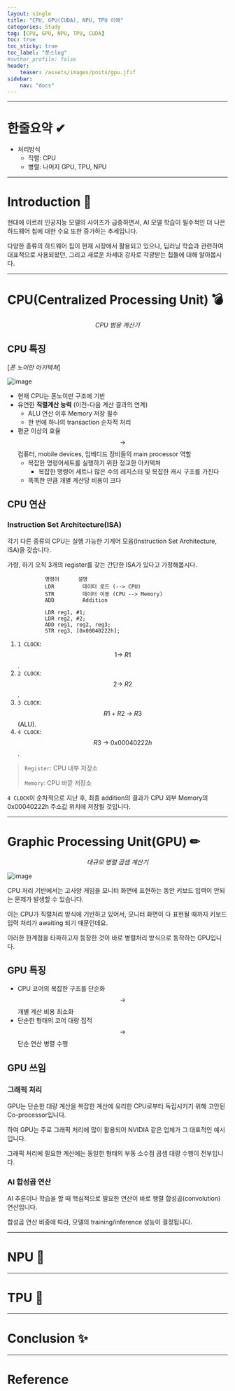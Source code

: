 ```yaml
---
layout: single
title: "CPU, GPU(CUDA), NPU, TPU 이해"
categories: Study
tag: [CPU, GPU, NPU, TPU, CUDA]
toc: true
toc_sticky: true
toc_label: "쭌스log"
#author_profile: false
header:
    teaser: /assets/images/posts/gpu.jfif
sidebar:
    nav: "docs"
---
```


****
# 한줄요약 ✔
- 처리방식
    - 직렬: CPU
    - 병렬: 나머지 GPU, TPU, NPU

****
# Introduction 🙌
현대에 이르러 인공지능 모델의 사이즈가 급증하면서, AI 모델 학습이 필수적인 더 나은 하드웨어 칩에 대한 수요 또한 증가하는 추세입니다.

다양한 종류의 하드웨어 칩이 현재 시장에서 활용되고 있으나, 딥러닝 학습과 관련하여 대표적으로 사용되왔던, 그리고 새로운 차세대 강자로 각광받는 칩들에 대해 알아봅시다.

****
# CPU(Centralized Processing Unit) 💣
$$CPU\ 범용\ 계산기$$

## CPU 특징
[*폰 노이만 아키텍쳐*]

![image](https://user-images.githubusercontent.com/39285147/217796521-ee649b42-a210-4fdb-ada2-4981ca9ed28a.png)

- 현재 CPU는 폰노이만 구조에 기반
- 유연한 **직렬계산 능력** (이전-다음 계산 결과의 연계)
    - ALU 연산 이후 Memory 저장 필수
    - 한 번에 하나의 transaction 순차적 처리
- 평균 이상의 효율 $$\rightarrow$$ 컴퓨터, mobile devices, 임베디드 장비들의 main processor 역할
    - 복잡한 명령어세트를 실행하기 위한 정교한 아키텍쳐
        - 복잡한 명령어 세트나 많은 수의 레지스터 및 복잡한 캐시 구조를 가진다
    - 똑똑한 만큼 개별 계산당 비용이 크다

## CPU 연산
### Instruction Set Architecture(ISA)
각기 다른 종류의 CPU는 실행 가능한 기계어 모음(Instruction Set Architecture, ISA)을 갖습니다.

가령, 하기 오직 3개의 register를 갖는 간단한 ISA가 있다고 가정해봅시다.

                명령어      설명
                LDR	        데이터 로드 (--> CPU)
                STR	        데이터 이동 (CPU --> Memory) 
                ADD	        Addition

                LDR reg1, #1;
                LDR reg2, #2;
                ADD reg1, reg2, reg3;
                STR reg3, [0x00040222h];

1. `1 CLOCK`: $$1 \rightarrow\ R1$$.
2. `2 CLOCK`: $$2 \rightarrow\ R2$$.
3. `3 CLOCK`: $$R1+R2\ \rightarrow\ R3$$ (ALU).
4. `4 CLOCK`: $$R3\ \rightarrow\ 0x00040222h$$.

> `Register`: CPU 내부 저장소
>
> `Memory`: CPU 바깥 저장소

`4 CLOCK`이 순차적으로 지난 후, 최종 addition의 결과가 CPU 외부 Memory의 0x00040222h 주소값 위치에 저장될 것입니다.

****
# Graphic Processing Unit(GPU) ✏
$$대규모\ 병렬\ 곱셈\ 계산기$$

![image](https://user-images.githubusercontent.com/39285147/217838136-115071f3-7445-4c14-93f5-3bdd6aa85c7d.png)

CPU 처리 기반에서는 고사양 게임을 모니터 화면에 표현하는 동안 키보드 입력이 안되는 문제가 발생할 수 있습니다.

이는 CPU가 직렬처리 방식에 기반하고 있어서, 모니터 화면이 다 표현될 때까지 키보드 입력 처리가 awaiting 되기 때문인데요.

이러한 한계점을 타파하고자 등장한 것이 바로 병렬처리 방식으로 동작하는 GPU입니다.

## GPU 특징
- CPU 코어의 복잡한 구조를 단순화 $$\rightarrow$$ 개별 계산 비용 최소화
- 단순한 형태의 코어 대량 집적 $$\rightarrow$$ 단순 연산 병렬 수행

## GPU 쓰임
### 그래픽 처리
GPU는 단순한 대량 계산을 복잡한 계산에 유리한 CPU로부터 독립시키기 위해 고안된 Co-processor입니다.

하여 GPU는 주로 그래픽 처리에 많이 활용되어 NVIDIA 같은 업체가 그 대표적인 예시입니다.

그래픽 처리에 필요한 계산에는 동일한 형태의 부동 소수점 곱셈 대량 수행이 전부입니다.

### AI 합성곱 연산
AI 추론이나 학습을 할 때 핵심적으로 필요한 연산이 바로 행렬 합성곱(convolution) 연산입니다.

합성곱 연산 비중에 따라, 모델의 training/inference 성능이 결정됩니다.



****
# NPU 🧿


****
# TPU 👀


****
# Conclusion ✨


****
# Reference